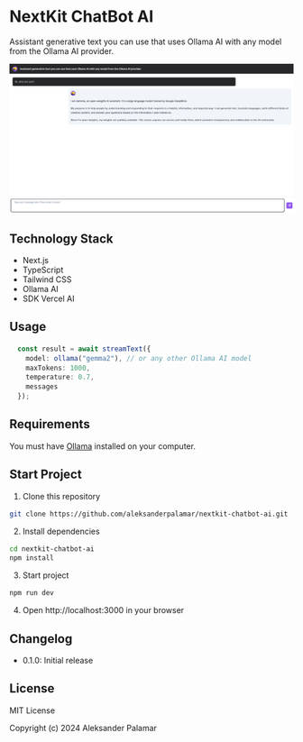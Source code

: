 # NextKit ChatBot AI

Assistant generative text you can use that uses Ollama AI with any model from the Ollama AI provider.

![image](.github/images/image.png)

## Technology Stack

- Next.js
- TypeScript
- Tailwind CSS
- Ollama AI
- SDK Vercel AI

## Usage
```ts
  const result = await streamText({
    model: ollama("gemma2"), // or any other Ollama AI model
    maxTokens: 1000,
    temperature: 0.7,
    messages
  });
```
## Requirements
You must have [Ollama](https://ollama.com/) installed on your computer.

## Start Project

1. Clone this repository
```bash
git clone https://github.com/aleksanderpalamar/nextkit-chatbot-ai.git
```

2. Install dependencies
```bash
cd nextkit-chatbot-ai
npm install
```

3. Start project
```bash
npm run dev
```

4. Open http://localhost:3000 in your browser

## Changelog

- 0.1.0: Initial release

## License

MIT License

Copyright (c) 2024 Aleksander Palamar